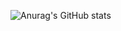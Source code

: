 ![Anurag's GitHub stats](https://github-readme-stats.vercel.app/api?username=reepNao&show_icons=true&theme=radical)
